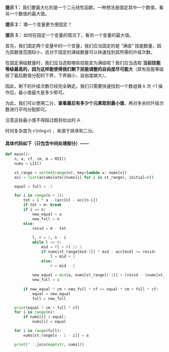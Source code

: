 **提示 1：** 我们要最大化的是一个二元线性函数，一种想法是固定其中一个数值，看另一个数值的最大值。

**提示 2：** 哪一个变量更方便固定？

**提示 3：** 如何在固定一个变量的情况下，看另一个变量的最大值。

首先，我们固定两个变量中的一个变量，我们应当固定的是 “满级” 技能数量，因为其数值范围较小，且对于固定的满级数量可以快速找到其所需的升级次数。

在固定满级数量时，我们应当选取哪些技能变为满级呢？我们应当选取 **当前技能等级最高的，因为这样能使得我们剩下技能调整的自由度尽可能大**（原有技能等级给了最后数值分配的下界，下界越小，自由度越大）。

因此，剩下的升级次数已经完全确定。我们只需要快速找到一个数组做 $k$ 次 $+1$ 操作后，最小值最大是多少即可。

为此，我们可以使用二分，**查看最后有多少个元素取到最小值**，再对多余的升级次数进行平均分配即可。

注意这些最小值不得超过题目给出的 $A$ .

时间复杂度为 $\mathcal{O}(n\log n)$ ，来源于排序和二分。

#### 具体代码如下（只包含中间处理部分）——

```Python []
def main():
    n, a, cf, cm, m = MII()
    nums = LII()

    st_range = sorted(range(n), key=lambda x: nums[x])
    acc = list(accumulate((nums[i] for i in st_range), initial=0))

    equal = full = -1

    for i in range(n + 1):
        tot = i * a - (acc[n] - acc[n-i])
        if tot > m: break
        if i == n:
            new_equal = a
            new_full = n
        else:
            resid = m - tot
            
            l, r = 1, n - i
            while l <= r:
                mid = (l + r) // 2
                if nums[st_range[mid-1]] * mid - acc[mid] <= resid:
                    l = mid + 1
                else:
                    r = mid - 1
            
            new_equal = min(a, nums[st_range[r-1]] + (resid - (nums[st_range[r-1]] * r - acc[r])) // r)
            new_full = i
        
        if new_equal * cm + new_full * cf >= equal * cm + full * cf:
            equal = new_equal
            full = new_full

    print(equal * cm + full * cf)
    for i in range(n):
        if nums[i] < equal:
            nums[i] = equal

    for i in range(full):
        nums[st_range[n - 1 - i]] = a

    print(' '.join(map(str, nums)))
```
